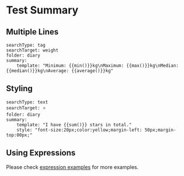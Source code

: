 # Test Summary

## Multiple Lines

``` tracker
searchType: tag
searchTarget: weight
folder: diary
summary:
    template: "Minimum: {{min()}}kg\nMaximum: {{max()}}kg\nMedian: {{median()}}kg\nAverage: {{average()}}kg"
```

## Styling

``` tracker
searchType: text
searchTarget: ⭐
folder: diary
summary:
    template: "I have {{sum()}} stars in total."
    style: "font-size:20px;color:yellow;margin-left: 50px;margin-top:00px;"
```

## Using Expressions

Please check [expression examples](https://github.com/pyrochlore/obsidian-tracker/blob/master/examples/TestExpression.md) for more examples.